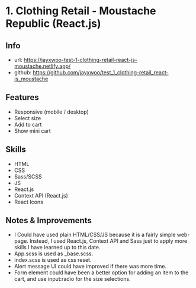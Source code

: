 # 1. Clothing Retail - Moustache Republic (React.js)
## Info
- url: https://jayxwoo-test-1-clothing-retail-react-js-moustache.netlify.app/
- github: https://github.com/jayxwoo/test_1_clothing-retail_react-js_moustache

## Features
- Responsive (mobile / desktop)
- Select size
- Add to cart
- Show mini cart

## Skills
- HTML
- CSS
- Sass/SCSS
- JS
- React.js
- Context API (React.js)
- React Icons

## Notes & Improvements
- I Could have used plain HTML/CSS/JS because it is a fairly simple web-page. Instead, I used React.js, Context API and Sass just to apply more skills I have learned up to this date.
- App.scss is used as _base.scss.
- index.scss is used as css reset.
- Alert message UI could have improved if there was more time.
- Form element could have been a better option for adding an item to the cart, and use input:radio for the size selections.